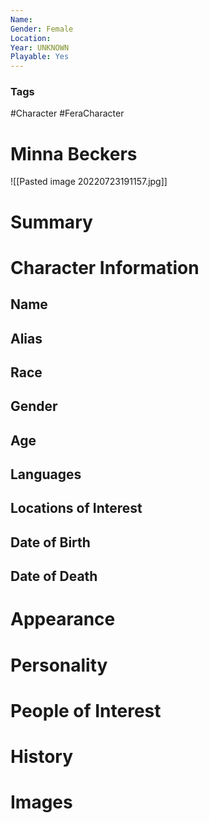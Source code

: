 ```yaml
---
Name: 
Gender: Female
Location: 
Year: UNKNOWN
Playable: Yes
---
```


### Tags
#Character #FeraCharacter 

# Minna Beckers
![[Pasted image 20220723191157.jpg]]

# Summary


# Character Information

## Name

## Alias

## Race

## Gender

## Age

## Languages

## Locations of Interest

## Date of Birth

## Date of Death

# Appearance

# Personality

# People of Interest

# History

# Images
